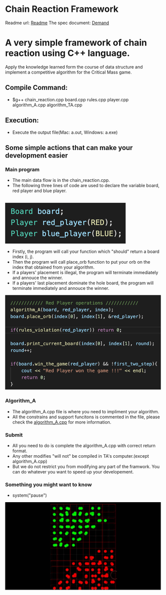 # Chain Reaction Framework

Readme url: [Readme](https://gitlab.com/tzuyangw/chain-reaction-framework/blob/master/README.md)
The spec document: [Demand](https://gitlab.com/tzuyangw/chain-reaction-framework/blob/master/Demand.pdf)

# A very simple framework of chain reaction using C++ language. 

Apply the knowledge learned form the course of data structure and implement a competitive algorithm for the Critical Mass game.

## Compile Command:
* $g++ chain_reaction.cpp board.cpp rules.cpp player.cpp algorithm_A.cpp algorithm_TA.cpp

## Execution: 
* Execute the output file(Mac: a.out, Windows: a.exe)

## Some simple actions that can make your development easier 

### Main program

*  The main data flow is in the chain_reaction.cpp. 
*  The following three lines of code are used to declare the variable board, red player and blue player.<br></br>

![Variable Declaration](/images/002.png)

*  Firstly, the program will call your function which "should" return a board index (i, j).
*  Then the program will call place_orb function to put your orb on the index that obtained from your algorithm.
*  If a players' placement is illegal, the program will terminate immediately and annouce the winner.
*  If a players' last placement dominate the hole board, the program will terminate immediately and annouce the winner.

![Player action](/images/001.png)

### Algorithm_A

*  The algorithm_A.cpp file is where you need to impliment your algorithm.
*  All the constrains and support funcitons is commented in the file, please check the [algorithm_A.cpp](/source/algorithm_A.cpp) for more information.

### Submit

*  All you need to do is complete the algorithm_A.cpp with correct return format.
*  Any other modifies "will not" be compiled in TA's computer.(except algorithm_A.cpp)
*  But we do not restrict you from modifying any part of the framwork. You can do whatever you want to speed up your developement.

### Something you might want to know

*  system("pause")

![](maxresdefault.jpg)
